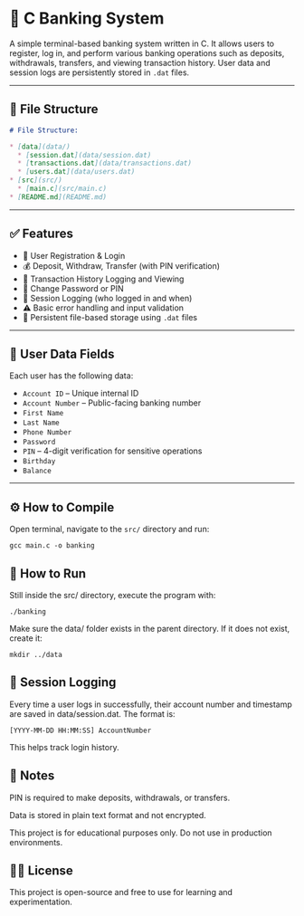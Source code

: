 # 🏦 C Banking System

A simple terminal-based banking system written in C. It allows users to register, log in, and perform various banking operations such as deposits, withdrawals, transfers, and viewing transaction history. User data and session logs are persistently stored in `.dat` files.

---

## 📁 File Structure

```markdown
# File Structure:

* [data](data/)
  * [session.dat](data/session.dat)
  * [transactions.dat](data/transactions.dat)
  * [users.dat](data/users.dat)
* [src](src/)
  * [main.c](src/main.c)
* [README.md](README.md)
```

---

## ✅ Features

- 📌 User Registration & Login
- 💰 Deposit, Withdraw, Transfer (with PIN verification)
- 📄 Transaction History Logging and Viewing
- 🔐 Change Password or PIN
- 📆 Session Logging (who logged in and when)
- ⚠️ Basic error handling and input validation
- 💾 Persistent file-based storage using `.dat` files

---

## 👤 User Data Fields

Each user has the following data:

- `Account ID` – Unique internal ID
- `Account Number` – Public-facing banking number
- `First Name`
- `Last Name`
- `Phone Number`
- `Password`
- `PIN` – 4-digit verification for sensitive operations
- `Birthday`
- `Balance`

---

## ⚙️ How to Compile

Open terminal, navigate to the `src/` directory and run:

```
gcc main.c -o banking
```

## 🚀 How to Run

Still inside the src/ directory, execute the program with:

```
./banking
```

Make sure the data/ folder exists in the parent directory. If it does not exist, create it:

```
mkdir ../data
```

## 📂 Session Logging

Every time a user logs in successfully, their account number and timestamp are saved in data/session.dat. The format is:

```
[YYYY-MM-DD HH:MM:SS] AccountNumber
```

This helps track login history.

## 📝 Notes

PIN is required to make deposits, withdrawals, or transfers.

Data is stored in plain text format and not encrypted.

This project is for educational purposes only. Do not use in production environments.

## 🧑‍💻 License

This project is open-source and free to use for learning and experimentation.